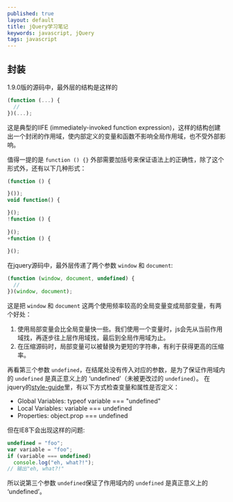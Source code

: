 ```yaml
---
published: true
layout: default
title: jQuery学习笔记
keywords: javascript, jQuery
tags: javascript
---
```


## 封装
1.9.0版的源码中，最外层的结构是这样的

```javascript
(function (...) {
  // 
})(...);
```

这是典型的IIFE (immediately-invoked function expression)，这样的结构创建出一个封闭的作用域，使内部定义的变量和函数不影响全局作用域，也不受外部影响。
  
值得一提的是 `function () {}` 外部需要加括号来保证语法上的正确性，除了这个形式外，还有以下几种形式：

```javascript
(function () {

}());
void function() {

}();
!function () {
  
}();
+function () {
  
}();
```

在jquery源码中，最外层传递了两个参数 `window` 和 `document`:

```javascript
(function (window, document, undefined) {
  // 
})(window, document);
```

这是把 `window` 和 `document` 这两个使用频率较高的全局变量变成局部变量，有两个好处：
1. 使用局部变量会比全局变量快一些。我们使用一个变量时，js会先从当前作用域找，再逐步往上层作用域找，最后到全局作用域为止。
2. 在压缩源码时，局部变量可以被替换为更短的字符串，有利于获得更高的压缩率。

再看第三个参数 `undefined`，在结尾处没有传入对应的参数，是为了保证作用域内的 `undefined` 是真正意义上的 ‘undefined’（未被更改过的 `undefined`）。
在jquery的[style-guide](http://contribute.jquery.org/style-guide/js/#type-checks)里，有以下方式检查变量和属性是否定义：

- Global Variables: typeof variable === "undefined"
- Local Variables: variable === undefined
- Properties: object.prop === undefined

但在IE8下会出现这样的问题:

```javascript
undefined = "foo";
var variable = "foo";
if (variable === undefined)
  console.log("eh, what?!");
// 输出"eh, what?!"
```

所以说第三个参数 `undefined`保证了作用域内的 `undefined` 是真正意义上的 ‘undefined’。
